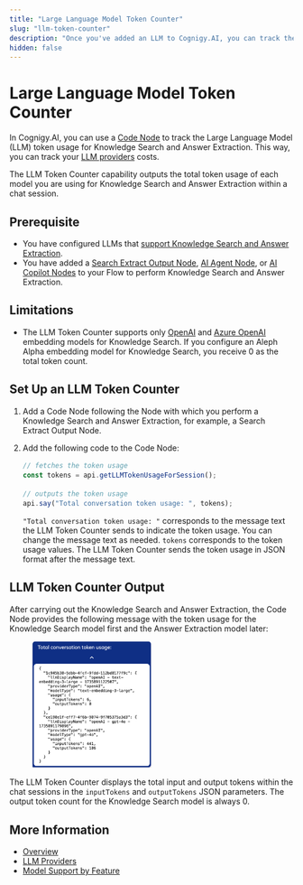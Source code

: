 ```yaml
---
title: "Large Language Model Token Counter"
slug: "llm-token-counter"
description: "Once you've added an LLM to Cognigy.AI, you can track the LLM token usage with a Code Node."
hidden: false
---
```


# Large Language Model Token Counter

In Cognigy.AI, you can use a [Code Node](../../build/node-reference/basic/code/overview.md) to track the Large Language Model (LLM) token usage for Knowledge Search and Answer Extraction. This way, you can track your [LLM providers](providers/all-providers.md) costs.

The LLM Token Counter capability outputs the total token usage of each model you are using for Knowledge Search and Answer Extraction within a chat session.

## Prerequisite

- You have configured LLMs that [support Knowledge Search and Answer Extraction](model-support-by-feature.md).
- You have added a [Search Extract Output Node](../../build/node-reference/other-nodes/knowledge-search.md), [AI Agent Node](../../build/node-reference/ai/ai-agent.md), or [AI Copilot Nodes](../../build/node-reference/ai-copilot/overview.md) to your Flow to perform Knowledge Search and Answer Extraction.

## Limitations

- The LLM Token Counter supports only [OpenAI](providers/openai.md) and [Azure OpenAI](providers/microsoft-azure-openai.md) embedding models for Knowledge Search. If you configure an Aleph Alpha embedding model for Knowledge Search, you receive 0 as the total token count.

## Set Up an LLM Token Counter

1. Add a Code Node following the Node with which you perform a Knowledge Search and Answer Extraction, for example, a Search Extract Output Node.
2. Add the following code to the Code Node:

    ```javaScript
    // fetches the token usage
    const tokens = api.getLLMTokenUsageForSession();

    // outputs the token usage
    api.say("Total conversation token usage: ", tokens);

    ```

    `"Total conversation token usage: "` corresponds to the message text the LLM Token Counter sends to indicate the token usage. You can change the message text as needed. `tokens` corresponds to the token usage values. The LLM Token Counter sends the token usage in JSON format after the message text.

## LLM Token Counter Output

After carrying out the Knowledge Search and Answer Extraction, the Code Node provides the following message with the token usage for the Knowledge Search model first and the Answer Extraction model later:

<figure>
    <img class="image-center" src="../../../_assets/ai/empower/llms/llm-token-counter.png" width="50%" alt="LLM Token Counter output in chat session">
</figure>

The LLM Token Counter displays the total input and output tokens within the chat sessions in the `inputTokens` and `outputTokens` JSON parameters. The output token count for the Knowledge Search model is always 0. 

## More Information

- [Overview](overview.md)
- [LLM Providers](providers/all-providers.md)
- [Model Support by Feature](model-support-by-feature.md)

